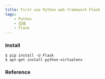 ```yaml
---
title: First use Python web framework Flask
tags:
    - Python
    - 后端
    - Flask
---
```


### Install

```shell
$ pip install -U Flask
$ apt-get install python-virtualenv
```


### Reference

[](https://www.digitalocean.com/community/tutorials/how-to-deploy-a-flask-application-on-an-ubuntu-vps)